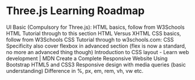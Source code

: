 # Three.js Learning Roadmap

UI Basic (Compulsory for Three.js):
HTML basics, follow from W3Schools HTML Tutorial through to this section HTML Versus XHTML
CSS basics, follow from W3Schools CSS Tutorial through to w3schools.com: CSS Specificity also cover flexbox in advanced section (flex is now a standard, no more an advanced thing though)
Introduction to CSS layout - Learn web development | MDN
Create a Complete Responsive Website Using Bootstrap
HTML5 and CSS3 Responsive design with media queries (basic understanding)
Difference in %, px, em, rem, vh, vw etc.
